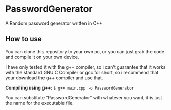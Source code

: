# PasswordGenerator
A Random password generator written in C++

## How to use
You can clone this repository to your own pc, or you can just grab the code and compile it on your own device.

I have only tested it with the g++ compiler, so i can't guarantee that it works with the standard GNU C Compiler or gcc for short, so i recommend that your download the g++ compiler and use that.

**Compiling using g++:**
`$ g++ main.cpp -o PasswordGenerator`

You can substitute "PasswordGenerator" with whatever you want, it is just the name for the executable file.
